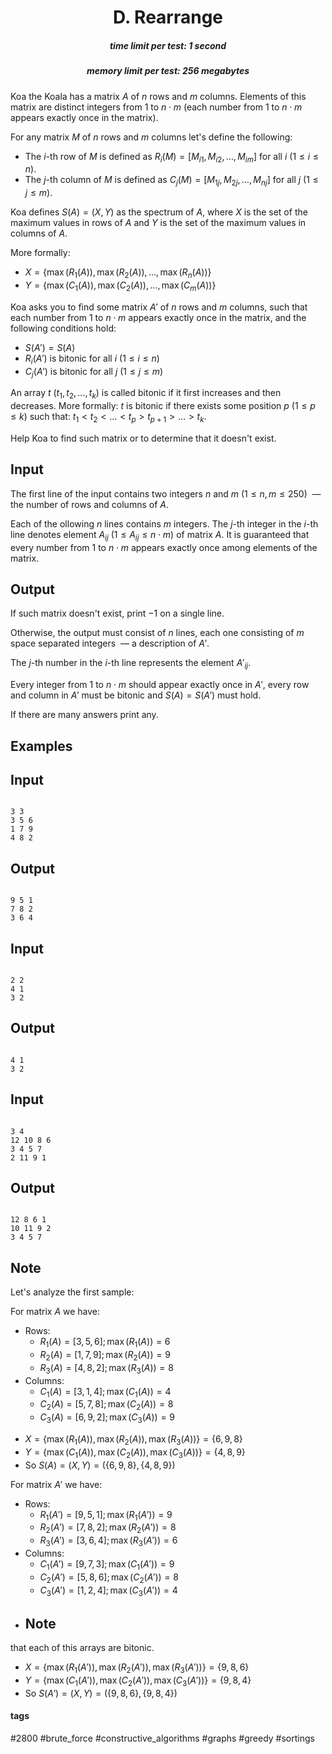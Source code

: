 <h1 style='text-align: center;'> D. Rearrange</h1>

<h5 style='text-align: center;'>time limit per test: 1 second</h5>
<h5 style='text-align: center;'>memory limit per test: 256 megabytes</h5>

Koa the Koala has a matrix $A$ of $n$ rows and $m$ columns. Elements of this matrix are distinct integers from $1$ to $n \cdot m$ (each number from $1$ to $n \cdot m$ appears exactly once in the matrix).

For any matrix $M$ of $n$ rows and $m$ columns let's define the following:

* The $i$-th row of $M$ is defined as $R_i(M) = [ M_{i1}, M_{i2}, \ldots, M_{im} ]$ for all $i$ ($1 \le i \le n$).
* The $j$-th column of $M$ is defined as $C_j(M) = [ M_{1j}, M_{2j}, \ldots, M_{nj} ]$ for all $j$ ($1 \le j \le m$).

Koa defines $S(A) = (X, Y)$ as the spectrum of $A$, where $X$ is the set of the maximum values in rows of $A$ and $Y$ is the set of the maximum values in columns of $A$.

More formally:

* $X = \{ \max(R_1(A)), \max(R_2(A)), \ldots, \max(R_n(A)) \}$
* $Y = \{ \max(C_1(A)), \max(C_2(A)), \ldots, \max(C_m(A)) \}$

Koa asks you to find some matrix $A'$ of $n$ rows and $m$ columns, such that each number from $1$ to $n \cdot m$ appears exactly once in the matrix, and the following conditions hold:

* $S(A') = S(A)$
* $R_i(A')$ is bitonic for all $i$ ($1 \le i \le n$)
* $C_j(A')$ is bitonic for all $j$ ($1 \le j \le m$)

 An array $t$ ($t_1, t_2, \ldots, t_k$) is called bitonic if it first increases and then decreases. More formally: $t$ is bitonic if there exists some position $p$ ($1 \le p \le k$) such that: $t_1 < t_2 < \ldots < t_p > t_{p+1} > \ldots > t_k$.

Help Koa to find such matrix or to determine that it doesn't exist.

## Input

The first line of the input contains two integers $n$ and $m$ ($1 \le n, m \le 250$)  — the number of rows and columns of $A$.

Each of the ollowing $n$ lines contains $m$ integers. The $j$-th integer in the $i$-th line denotes element $A_{ij}$ ($1 \le A_{ij} \le n \cdot m$) of matrix $A$. It is guaranteed that every number from $1$ to $n \cdot m$ appears exactly once among elements of the matrix.

## Output

If such matrix doesn't exist, print $-1$ on a single line.

Otherwise, the output must consist of $n$ lines, each one consisting of $m$ space separated integers  — a description of $A'$.

The $j$-th number in the $i$-th line represents the element $A'_{ij}$.

Every integer from $1$ to $n \cdot m$ should appear exactly once in $A'$, every row and column in $A'$ must be bitonic and $S(A) = S(A')$ must hold.

If there are many answers print any.

## Examples

## Input


```

3 3
3 5 6
1 7 9
4 8 2

```
## Output


```

9 5 1
7 8 2
3 6 4

```
## Input


```

2 2
4 1
3 2

```
## Output


```

4 1
3 2

```
## Input


```

3 4
12 10 8 6
3 4 5 7
2 11 9 1

```
## Output


```

12 8 6 1
10 11 9 2
3 4 5 7

```
## Note

Let's analyze the first sample:

For matrix $A$ we have:

+ Rows:
	- $R_1(A) = [3, 5, 6]; \max(R_1(A)) = 6$
	- $R_2(A) = [1, 7, 9]; \max(R_2(A)) = 9$
	- $R_3(A) = [4, 8, 2]; \max(R_3(A)) = 8$
+ Columns:
	- $C_1(A) = [3, 1, 4]; \max(C_1(A)) = 4$
	- $C_2(A) = [5, 7, 8]; \max(C_2(A)) = 8$
	- $C_3(A) = [6, 9, 2]; \max(C_3(A)) = 9$

 

* $X = \{ \max(R_1(A)), \max(R_2(A)), \max(R_3(A)) \} = \{ 6, 9, 8 \}$
* $Y = \{ \max(C_1(A)), \max(C_2(A)), \max(C_3(A)) \} = \{ 4, 8, 9 \}$
* So $S(A) = (X, Y) = (\{ 6, 9, 8 \}, \{ 4, 8, 9 \})$

For matrix $A'$ we have:

+ Rows:
	- $R_1(A') = [9, 5, 1]; \max(R_1(A')) = 9$
	- $R_2(A') = [7, 8, 2]; \max(R_2(A')) = 8$
	- $R_3(A') = [3, 6, 4]; \max(R_3(A')) = 6$
+ Columns:
	- $C_1(A') = [9, 7, 3]; \max(C_1(A')) = 9$
	- $C_2(A') = [5, 8, 6]; \max(C_2(A')) = 8$
	- $C_3(A') = [1, 2, 4]; \max(C_3(A')) = 4$

 

* ## Note

 that each of this arrays are bitonic.
* $X = \{ \max(R_1(A')), \max(R_2(A')), \max(R_3(A')) \} = \{ 9, 8, 6 \}$
* $Y = \{ \max(C_1(A')), \max(C_2(A')), \max(C_3(A')) \} = \{ 9, 8, 4 \}$
* So $S(A') = (X, Y) = (\{ 9, 8, 6 \}, \{ 9, 8, 4 \})$


#### tags 

#2800 #brute_force #constructive_algorithms #graphs #greedy #sortings 